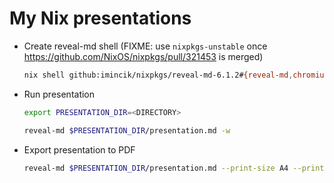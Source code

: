 # My Nix presentations

* Create reveal-md shell
  (FIXME: use `nixpkgs-unstable` once https://github.com/NixOS/nixpkgs/pull/321453 is merged)

  ```bash
  nix shell github:imincik/nixpkgs/reveal-md-6.1.2#{reveal-md,chromium}
  ```

* Run presentation

  ```bash
  export PRESENTATION_DIR=<DIRECTORY>

  reveal-md $PRESENTATION_DIR/presentation.md -w
  ```

* Export presentation to PDF

  ```bash
  reveal-md $PRESENTATION_DIR/presentation.md --print-size A4 --print $PRESENTATION_DIR/presentation.pdf --puppeteer-chromium-executable $(which chromium)
  ```
